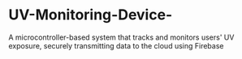 # UV-Monitoring-Device-
A microcontroller-based system that tracks and monitors users' UV exposure, securely transmitting data to the cloud using Firebase
